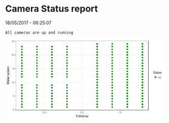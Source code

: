 Camera Status report
================
18/05/2017 - 06:25:07

    All cameras are up and running

![](camreport_files/figure-markdown_github/unnamed-chunk-2-1.png)
